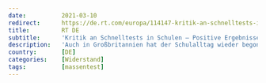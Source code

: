 ```yaml
---
date:          2021-03-10
redirect:      https://de.rt.com/europa/114147-kritik-an-schnelltests-in-schulen-positive-ergebnisse-sehr-wahrscheinlich-falsch/
title:         RT DE
subtitle:      'Kritik an Schnelltests in Schulen – Positive Ergebnisse "sehr wahrscheinlich" falsch'
description:   'Auch in Großbritannien hat der Schulalltag wieder begonnen. Dort müssen sich Schüler nun Corona-Schnelltests unterziehen. Dabei sei ein falsch positives Ergebnis genauso wahrscheinlich wie ein korrektes Ergebnis. Dennoch droht der Gang in die Selbstisolation.'
country:       [DE]
categories:    [Widerstand]
tags:          [massentest]
---
```

